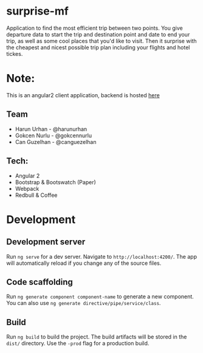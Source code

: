 # surprise-mf

Application to find the most efficient trip between two points.
You give departure data to start the trip and destination point and date to end your trip, as well as some cool places that you'd like to visit.
Then it surprise with the cheapest and nicest possible trip plan including your flights and hotel tickes.

# Note:

This is an angular2 client application, backend is hosted [here](http://github.com/gokcennurlu/surprise-mf-backend)

## Team

- Harun Urhan - @harunurhan
- Gokcen Nurlu - @gokcennurlu
- Can Guzelhan - @canguezelhan

## Tech:

- Angular 2
- Bootstrap & Bootswatch (Paper)
- Webpack
- Redbull & Coffee

# Development

## Development server
Run `ng serve` for a dev server. Navigate to `http://localhost:4200/`. The app will automatically reload if you change any of the source files.

## Code scaffolding

Run `ng generate component component-name` to generate a new component. You can also use `ng generate directive/pipe/service/class`.

## Build

Run `ng build` to build the project. The build artifacts will be stored in the `dist/` directory. Use the `-prod` flag for a production build.
